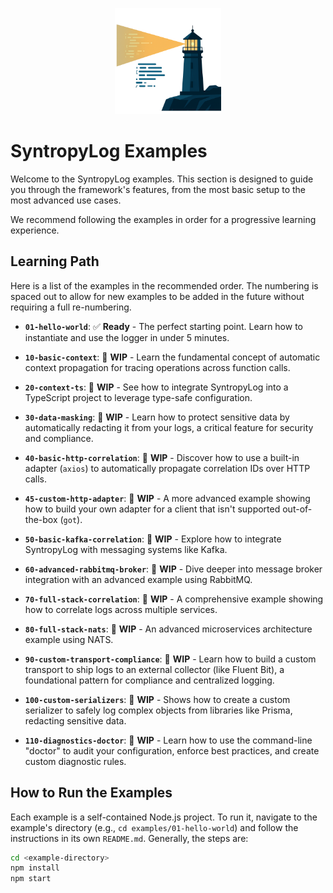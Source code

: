 <p align="center">
  <img src="./assets/syntropyLog-logo.png" alt="SyntropyLog Logo" width="170"/>
</p>

# SyntropyLog Examples

Welcome to the SyntropyLog examples. This section is designed to guide you through the framework's features, from the most basic setup to the most advanced use cases.

We recommend following the examples in order for a progressive learning experience.

## Learning Path

Here is a list of the examples in the recommended order. The numbering is spaced out to allow for new examples to be added in the future without requiring a full re-numbering.

- **`01-hello-world`**: ✅ **Ready** - The perfect starting point. Learn how to instantiate and use the logger in under 5 minutes.

- **`10-basic-context`**: 🚧 **WIP** - Learn the fundamental concept of automatic context propagation for tracing operations across function calls.

- **`20-context-ts`**: 🚧 **WIP** - See how to integrate SyntropyLog into a TypeScript project to leverage type-safe configuration.

- **`30-data-masking`**: 🚧 **WIP** - Learn how to protect sensitive data by automatically redacting it from your logs, a critical feature for security and compliance.

- **`40-basic-http-correlation`**: 🚧 **WIP** - Discover how to use a built-in adapter (`axios`) to automatically propagate correlation IDs over HTTP calls.

- **`45-custom-http-adapter`**: 🚧 **WIP** - A more advanced example showing how to build your own adapter for a client that isn't supported out-of-the-box (`got`).

- **`50-basic-kafka-correlation`**: 🚧 **WIP** - Explore how to integrate SyntropyLog with messaging systems like Kafka.

- **`60-advanced-rabbitmq-broker`**: 🚧 **WIP** - Dive deeper into message broker integration with an advanced example using RabbitMQ.

- **`70-full-stack-correlation`**: 🚧 **WIP** - A comprehensive example showing how to correlate logs across multiple services.

- **`80-full-stack-nats`**: 🚧 **WIP** - An advanced microservices architecture example using NATS.

- **`90-custom-transport-compliance`**: 🚧 **WIP** - Learn how to build a custom transport to ship logs to an external collector (like Fluent Bit), a foundational pattern for compliance and centralized logging.

- **`100-custom-serializers`**: 🚧 **WIP** - Shows how to create a custom serializer to safely log complex objects from libraries like Prisma, redacting sensitive data.

- **`110-diagnostics-doctor`**: 🚧 **WIP** - Learn how to use the command-line "doctor" to audit your configuration, enforce best practices, and create custom diagnostic rules.

## How to Run the Examples

Each example is a self-contained Node.js project. To run it, navigate to the example's directory (e.g., `cd examples/01-hello-world`) and follow the instructions in its own `README.md`. Generally, the steps are:

```bash
cd <example-directory>
npm install
npm start
``` 